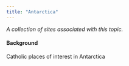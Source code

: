 ```yaml
---
title: "Antarctica"
---
```



*A collection of sites associated with this topic.*

#### Background

Catholic places of interest in Antarctica


